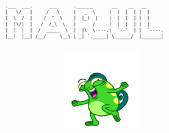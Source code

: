 ```  

.___  ___.      ___      .______       __    __   __      
|   \/   |     /   \     |   _  \     |  |  |  | |  |     
|  \  /  |    /  ^  \    |  |_)  |    |  |  |  | |  |     
|  |\/|  |   /  /_\  \   |      /     |  |  |  | |  |     
|  |  |  |  /  _____  \  |  |\  \----.|  `--'  | |  `----.
|__|  |__| /__/     \__\ | _| `._____| \______/  |_______|
                                                          

```

<center>
<img src="./Chameleo-512px-6.gif" alt="My Project GIF" width=200>
</center>

